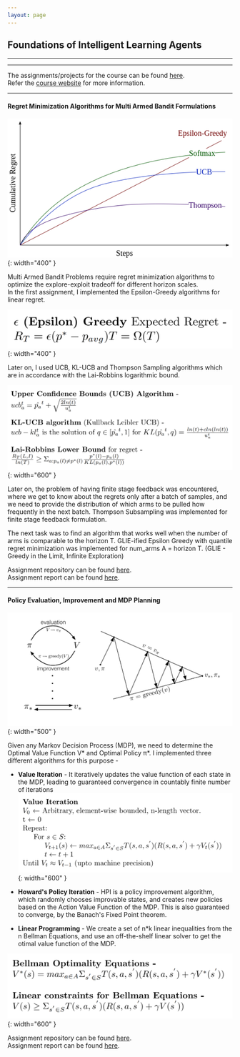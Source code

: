 ```yaml
---
layout: page
---
```

<h2><b>Foundations of Intelligent Learning Agents</b></h2>
<!--- <h3><b>Regret Minimization, Policy Evaluation and Policy Improvement for Reinforcement Learning</b></h3> -->


-------------------------------------------------------------------------------------------------------------------       
-------------------------------------------------------------------------------------------------------------------      
<!---<span style="background-color:AliceBlue">-->
The assignments/projects for the course can be found [here](https://github.com/patel-shivam/CS747).   
Refer the [course website](https://www.cse.iitb.ac.in/~shivaram/teaching/cs747-a2022/index.html) for more information. 
<!---</span>-->

-------------------------------------------------------------------------------------------------------------------      
<h4><b>Regret Minimization Algorithms for Multi Armed Bandit Formulations</b></h4>    

   

![Multi Armed Bandit](/images/rl-images/k-armed-regret-1.png){: width="400" }    

Multi Armed Bandit Problems require regret minimization algorithms to optimize the explore-exploit tradeoff for different horizon scales.   
In the first assignment, I implemented the Epsilon-Greedy algorithms for linear regret.   

   ![epsilon greedy](/images/rl-images/rl1.png){: width="400" }    

Later on, I used UCB, KL-UCB and Thompson Sampling algorithms which are in accordance with the Lai-Robbins logarithmic bound. 

![ucb, klucb](/images/rl-images/rl2.png){: width="600" }    




Later on, the problem of having finite stage feedback was encountered, where we get to know about the regrets only after a batch of samples, and we need to provide the distribution of which arms to be pulled how frequently in the next batch. Thompson Subsampling was implemented for finite stage feedback formulation. 

The next task was to find an algorithm that works well when the number of arms is comparable to the horizon T. 
GLIE-ified Epsilon Greedy with quantile regret minimization was implemented for num_arms A = horizon T. (GLIE - Greedy in the Limit, Infinite Exploration)  


Assignment repository can be found [here](https://github.com/patel-shivam/CS747/tree/main/Assignment1).  
Assignment report can be found [here](/files/CS747_Assn1_Report.pdf).  

-------------------------------------------------------------------------------------------------------------------     

<h4><b>Policy Evaluation, Improvement and MDP Planning</b></h4>  

    

![Policy Iteration](/images/rl-images/policy-iteration.png){: width="500" }    
 
 Given any Markov Decision Process (MDP), we need to determine the Optimal Value Function V* and Optimal Policy π*. I implemented three different algorithms for this purpose - 
 * **Value Iteration** - It iteratively updates the value function of each state in the MDP, leading to guaranteed convergence in countably finite number of iterations  ![value iteration](/images/rl-images/rl3.png){: width="600" }    
 

 * **Howard's Policy Iteration** - HPI is a policy improvement algorithm, which randomly chooses improvable states, and creates new policies based on the Action Value Function of the MDP. This is also guaranteed to converge, by the Banach's Fixed Point theorem.  
 * **Linear Programming** - We create a set of n\*k linear inequalities from the n Bellman Equations, and use an off-the-shelf linear solver to get the otimal value function of the MDP.  
   
 ![Bellman Equations](/images/rl-images/rl4.png){: width="600" }   
 
   

Assignment repository can be found [here](https://github.com/patel-shivam/CS747/tree/main/Assignment2).     
Assignment report can be found [here](/files/CS747_Assn2_Report.pdf).  



